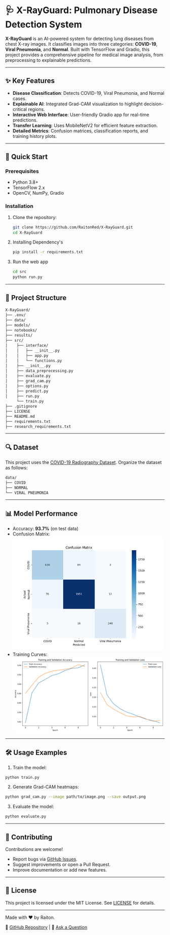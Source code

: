 # 🩺 X-RayGuard: Pulmonary Disease Detection System  

**X-RayGuard** is an AI-powered system for detecting lung diseases from chest X-ray images. It classifies images into three categories: **COVID-19**, **Viral Pneumonia**, and **Normal**. Built with TensorFlow and Gradio, this project provides a comprehensive pipeline for medical image analysis, from preprocessing to explainable predictions.  

---

## ✨ Key Features  
- **Disease Classification**: Detects COVID-19, Viral Pneumonia, and Normal cases.  
- **Explainable AI**: Integrated Grad-CAM visualization to highlight decision-critical regions.  
- **Interactive Web Interface**: User-friendly Gradio app for real-time predictions.  
- **Transfer Learning**: Uses MobileNetV2 for efficient feature extraction.  
- **Detailed Metrics**: Confusion matrices, classification reports, and training history plots.  

---

## 🚀 Quick Start  

### Prerequisites  
- Python 3.8+  
- TensorFlow 2.x  
- OpenCV, NumPy, Gradio  

### Installation  
1. Clone the repository:  
   ```bash  
   git clone https://github.com/RaitonRed/X-RayGuard.git  
   cd X-RayGuard  
   ```
2. Installing Dependency's
   ```bash
   pip install -r requirements.txt
   ```
3. Run the web app
   ```bash
   cd src
   python run.py
   ```
---
## 📂 Project Structure
   ```
   X-RayGuard/
   ├── .env/
   ├── data/
   ├── models/
   ├── notebooks/
   ├── results/
   ├── src/
   │    ├── interface/
   │    │   ├── __init__.py
   │    │   ├── app.py
   │    │   └── functions.py 
   │    ├── __init__.py
   │    ├── data_preprocessing.py
   │    ├── evaluate.py
   │    ├── grad_cam.py
   │    ├── options.py
   │    ├── predict.py
   │    ├── run.py
        └── train.py
   ├── .gitignore
   ├── LICENSE
   ├── README.md
   ├── requirements.txt
   ├── research_requirements.txt
   ```
---
## 🔍 Dataset
This project uses the [COVID-19 Radiography Dataset](https://www.kaggle.com/tawsifurrahman/covid19-radiography-database).
Organize the dataset as follows:

```
data/
├── COVID
├── NORMAL
└── VIRAL PNEUMONIA
```

---

## 📊 Model Performance

- Accuracy: **93.7%** (on test data)
- Confusion Matrix: ![Confusion Matrix](./results/confusion_matrix.png)
- Training Curves: ![Training Curves](./results/training_plots/training_metrics.png)

---

## 🛠️ Usage Examples
1. Train the model:
```bash
python train.py
```
2. Generate Grad-CAM heatmaps:
```bash
python grad_cam.py --image path/to/image.png --save output.png  
```
3. Evaluate the model:
```bash
python evaluate.py
```
---
## 🤝 Contributing
Contributions are welcome!

   - Report bugs via [GitHub Issues](https://github.com/RaitonRed/X-RayGuard/issues).
   - Suggest improvements or open a Pull Request.
   - Improve documentation or add new features.
---
## 📜 License
This project is licensed under the MIT License. See [LICENSE](https://github.com/RaitonRed/X-RayGuard/blob/main/LICENSE) for details.

---
Made with ❤️ by Raiton.

🔗 [GitHub Repository](https://github.com/RaitonRed/X-RayGuard) | 💬 [Ask a Question](https://github.com/RaitonRed/X-RayGuard/discussions)